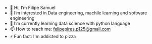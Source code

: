 - 👋 Hi, I’m Filipe Samuel
- 👀 I’m interested in Data engineering, machile learning and software engineering
- 🌱 I’m currently learning data science with python language 
- 📫 How to reach me: felipepires.p125@gmail.com
- ⚡ Fun fact: I'm addicted to pizza

<!---
Filipe-Samuel-p/Filipe-Samuel-p is a ✨ special ✨ repository because its `README.md` (this file) appears on your GitHub profile.
You can click the Preview link to take a look at your changes.
--->
